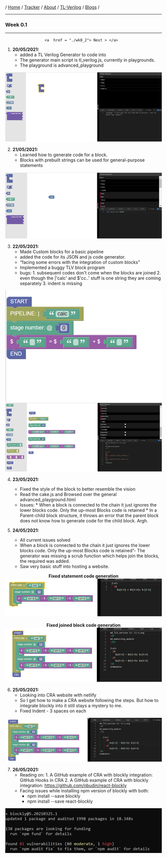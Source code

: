 / [Home](/index) / [Tracker](/gsoc-2021) / [About](pages/gsoc/about) / [TL-Verilog](pages/gsoc/TLV) / [Blogs](pages/blogs/gsoc-final-blog) /

---

### Week 0.1

---

<div align = "center">

    <a  href = "./wk0_2"> Next > </a>  
  </div>

1. **20/05/2021:** 
   * added a TL Verilog Generator to code into
   * The generator main script is tl_verilog.js, currently in playgrounds.
   * The playground is advanced_playground
<p align="center">
    <img  src="../../images/tracker/image66.png">
</p>

2. **21/05/2021:**
   * Learned how to generate code for a block. 
   * Blocks with prebuilt strings can be used for general-purpose statements 
<p align="center">
    <img  src="../../images/tracker/image61.png">
</p>

3. **22/05/2021:**
   * Made Custom blocks for a basic pipeline
   * added the code for its JSON and js code generator.
   * “facing some errors with the integration of custom blocks”
   * Implemented a buggy TLV block program
   * bugs:
         1. subsequent codes don't come when the blocks are joined
         2. even though the |'calc' and $'cc..' stuff is one string they are coming separately
         3. indent is missing
<p align="center">
    <img  src="../../images/tracker/image11.png">
    <img  src="../../images/tracker/image28.png">
</p>

4. **23/05/2021:**
   * Fixed the style of the block to better resemble the vision
   * Read the cake.js and Browsed over the general advanced_playground.html
   * Issues: 
           * When a block is connected to the chain it just ignores the lower blocks code. Only the up-most Blocks code is retained
           * In a Parent-child block structure, it throws an error that the parent block does not know how to generate code for the child block. Argh.

5. **24/05/2021:**
   * All current issues solved
   * When a block is connected to the chain it just ignores the lower blocks code. Only the up-most Blocks code is retained”- The generator was missing a scrub function which helps join the blocks, the required was added.
   * Saw very basic stuff into hosting a website.
<p align="center">
    <b>Fixed statement code generation </b><br>
    <img  src="../../images/tracker/image57.png"><br><br>
    <b>Fixed joined block code generation</b><br>
    <img  src="../../images/tracker/image59.png"><br>
</p>


6. **25/05/2021:**
   * Looking into CRA website with netlify
   * So I get how to make a CRA website following the steps. But how to integrate blockly into it still stays a mystery to me.
   * Fixed Indent - 3 spaces on each
<p align="center">
    <img  src="../../images/tracker/image69.png">
</p>

7. **26/05/2021:**
   * Reading on:
         1. A GitHub example of CRA with blockly integration: GitHub
Hooks in CRA
         2. A GitHub example of CRA with blockly integration:  https://github.com/nbudin/react-blockly
   * Facing issues while installing npm version of blockly with both:
     - npm install --save blockly
     - npm install --save react-blockly
<p align="center">
    <img  src="../../images/tracker/image49.png">
</p>


